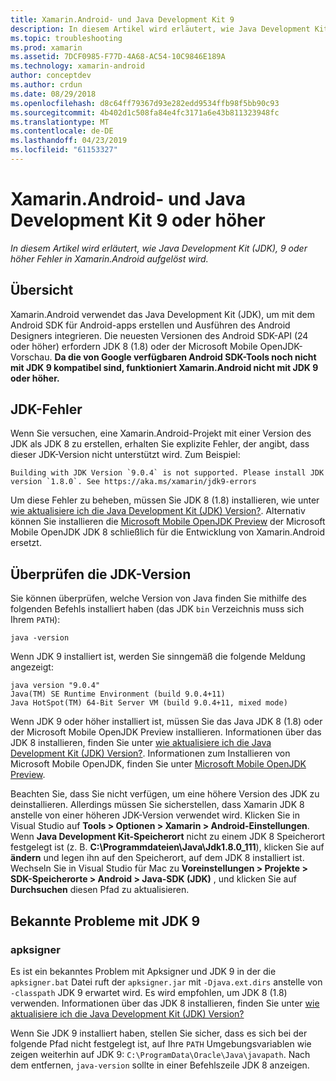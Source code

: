 ```yaml
---
title: Xamarin.Android- und Java Development Kit 9
description: In diesem Artikel wird erläutert, wie Java Development Kit (JDK), 9 oder höher Fehler in Xamarin.Android aufgelöst wird.
ms.topic: troubleshooting
ms.prod: xamarin
ms.assetid: 7DCF0985-F77D-4A68-AC54-10C9846E189A
ms.technology: xamarin-android
author: conceptdev
ms.author: crdun
ms.date: 08/29/2018
ms.openlocfilehash: d8c64ff79367d93e282edd9534ffb98f5bb90c93
ms.sourcegitcommit: 4b402d1c508fa84e4fc3171a6e43b811323948fc
ms.translationtype: MT
ms.contentlocale: de-DE
ms.lasthandoff: 04/23/2019
ms.locfileid: "61153327"
---
```

# <a name="xamarinandroid-and-java-development-kit-9-or-later"></a>Xamarin.Android- und Java Development Kit 9 oder höher

_In diesem Artikel wird erläutert, wie Java Development Kit (JDK), 9 oder höher Fehler in Xamarin.Android aufgelöst wird._


## <a name="overview"></a>Übersicht

Xamarin.Android verwendet das Java Development Kit (JDK), um mit dem Android SDK für Android-apps erstellen und Ausführen des Android Designers integrieren. Die neuesten Versionen des Android SDK-API (24 oder höher) erfordern JDK 8 (1.8) oder der Microsoft Mobile OpenJDK-Vorschau. **Da die von Google verfügbaren Android SDK-Tools noch nicht mit JDK 9 kompatibel sind, funktioniert Xamarin.Android nicht mit JDK 9 oder höher.**

## <a name="jdk-errors"></a>JDK-Fehler

Wenn Sie versuchen, eine Xamarin.Android-Projekt mit einer Version des JDK als JDK 8 zu erstellen, erhalten Sie explizite Fehler, der angibt, dass dieser JDK-Version nicht unterstützt wird. Zum Beispiel:

```shell
Building with JDK Version `9.0.4` is not supported. Please install JDK version `1.8.0`. See https://aka.ms/xamarin/jdk9-errors  
```

Um diese Fehler zu beheben, müssen Sie JDK 8 (1.8) installieren, wie unter [wie aktualisiere ich die Java Development Kit (JDK) Version?](~/android/troubleshooting/questions/update-jdk.md).
Alternativ können Sie installieren die [Microsoft Mobile OpenJDK Preview](~/android/get-started/installation/openjdk.md) der Microsoft Mobile OpenJDK JDK 8 schließlich für die Entwicklung von Xamarin.Android ersetzt.


## <a name="checking-the-jdk-version"></a>Überprüfen die JDK-Version

Sie können überprüfen, welche Version von Java finden Sie mithilfe des folgenden Befehls installiert haben (das JDK `bin` Verzeichnis muss sich Ihrem `PATH`):

```shell
java -version
```

Wenn JDK 9 installiert ist, werden Sie sinngemäß die folgende Meldung angezeigt:

```shell
java version "9.0.4"
Java(TM) SE Runtime Environment (build 9.0.4+11)
Java HotSpot(TM) 64-Bit Server VM (build 9.0.4+11, mixed mode)
```

Wenn JDK 9 oder höher installiert ist, müssen Sie das Java JDK 8 (1.8) oder der Microsoft Mobile OpenJDK Preview installieren. Informationen über das JDK 8 installieren, finden Sie unter [wie aktualisiere ich die Java Development Kit (JDK) Version?](~/android/troubleshooting/questions/update-jdk.md). Informationen zum Installieren von Microsoft Mobile OpenJDK, finden Sie unter [Microsoft Mobile OpenJDK Preview](~/android/get-started/installation/openjdk.md).

Beachten Sie, dass Sie nicht verfügen, um eine höhere Version des JDK zu deinstallieren. Allerdings müssen Sie sicherstellen, dass Xamarin JDK 8 anstelle von einer höheren JDK-Version verwendet wird. Klicken Sie in Visual Studio auf **Tools > Optionen > Xamarin > Android-Einstellungen**. Wenn **Java Development Kit-Speicherort** nicht zu einem JDK 8 Speicherort festgelegt ist (z. B. **C:\\Programmdateien\\Java\\Jdk1.8.0_111**), klicken Sie auf **ändern**  und legen ihn auf den Speicherort, auf dem JDK 8 installiert ist. Wechseln Sie in Visual Studio für Mac zu **Voreinstellungen > Projekte > SDK-Speicherorte > Android > Java-SDK (JDK)** , und klicken Sie auf **Durchsuchen** diesen Pfad zu aktualisieren.

## <a name="known-issues-with-jdk-9"></a>Bekannte Probleme mit JDK 9

### <a name="apksigner"></a>apksigner

Es ist ein bekanntes Problem mit Apksigner und JDK 9 in der die `apksigner.bat` Datei ruft der `apksigner.jar` mit `-Djava.ext.dirs` anstelle von `-classpath` JDK 9 erwartet wird. Es wird empfohlen, um JDK 8 (1.8) verwenden. Informationen über das JDK 8 installieren, finden Sie unter [wie aktualisiere ich die Java Development Kit (JDK) Version?](~/android/troubleshooting/questions/update-jdk.md)

Wenn Sie JDK 9 installiert haben, stellen Sie sicher, dass es sich bei der folgende Pfad nicht festgelegt ist, auf Ihre `PATH` Umgebungsvariablen wie zeigen weiterhin auf JDK 9: `C:\ProgramData\Oracle\Java\javapath`. Nach dem entfernen, `java-version` sollte in einer Befehlszeile JDK 8 anzeigen.
